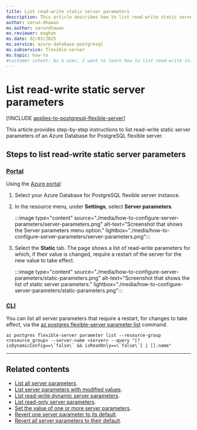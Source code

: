 ```yaml
---
title: List read-write static server parameters
description: This article describes how to list read-write static server parameters of an Azure Database for PostgreSQL flexible server.
author: varun-dhawan
ms.author: varundhawan
ms.reviewer: maghan
ms.date: 02/03/2025
ms.service: azure-database-postgresql
ms.subservice: flexible-server
ms.topic: how-to
#customer intent: As a user, I want to learn how to list read-write static server parameters of an Azure Database for PostgreSQL flexible server.
---
```


# List read-write static server parameters

[!INCLUDE [applies-to-postgresql-flexible-server](~/reusable-content/ce-skilling/azure/includes/postgresql/includes/applies-to-postgresql-flexible-server.md)]

This article provides step-by-step instructions to list read-write static server parameters of an Azure Database for PostgreSQL flexible server.

## Steps to list read-write static server parameters

### [Portal](#tab/portal-list-static)

Using the [Azure portal](https://portal.azure.com):

1. Select your Azure Database for PostgreSQL flexible server instance.

2. In the resource menu, under **Settings**, select **Server parameters**.

    :::image type="content" source="./media/how-to-configure-server-parameters/server-parameters.png" alt-text="Screenshot that shows the Server parameters menu option." lightbox="./media/how-to-configure-server-parameters/server-parameters.png":::

3. Select the **Static** tab. The page shows a list of read-write parameters for which, if their value is changed, require a restart of the server for the new value to take effect.

    :::image type="content" source="./media/how-to-configure-server-parameters/static-parameters.png" alt-text="Screenshot that shows the list of static server parameters." lightbox="./media/how-to-configure-server-parameters/static-parameters.png":::

### [CLI](#tab/cli-list-static)

You can list all server parameters that require a restart, for changes to take effect, via the [az postgres flexible-server parameter list](/cli/azure/postgres/flexible-server/parameter#az-postgres-flexible-server-parameter-list) command.

```azurecli-interactive
az postgres flexible-server parameter list --resource-group <resource_group> --server-name <server> --query "[?isDynamicConfig==\`false\` && isReadOnly==\`false\`] | [].name"
```

---

## Related contents

- [List all server parameters](how-to-server-parameters-list-all.md).
- [List server parameters with modified values](how-to-server-parameters-list-modified.md).
- [List read-write dynamic server parameters](how-to-server-parameters-list-read-write-dynamic.md).
- [List read-only server parameters](how-to-server-parameters-list-read-only.md).
- [Set the value of one or more server parameters](how-to-server-parameters-set-value.md).
- [Revert one server parameter to its default](how-to-server-parameters-revert-one-default.md).
- [Revert all server parameters to their default](how-to-server-parameters-revert-all-default.md).
